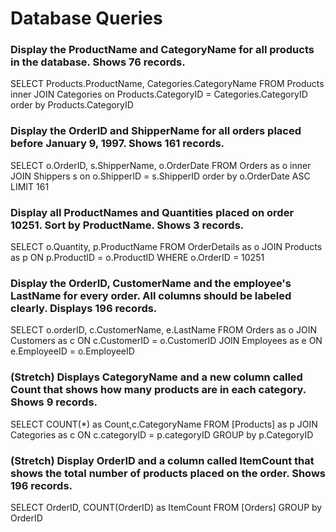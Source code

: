 # Database Queries

### Display the ProductName and CategoryName for all products in the database. Shows 76 records.

SELECT Products.ProductName, Categories.CategoryName 
FROM Products
inner JOIN Categories on Products.CategoryID = Categories.CategoryID
order by Products.CategoryID

### Display the OrderID and ShipperName for all orders placed before January 9, 1997. Shows 161 records.

SELECT o.OrderID, s.ShipperName, o.OrderDate
FROM Orders as o
inner JOIN Shippers s on o.ShipperID = s.ShipperID
order by o.OrderDate ASC
LIMIT 161

### Display all ProductNames and Quantities placed on order 10251. Sort by ProductName. Shows 3 records.

SELECT o.Quantity, p.ProductName
FROM OrderDetails as o
JOIN Products as p
ON  p.ProductID = o.ProductID
WHERE o.OrderID = 10251


### Display the OrderID, CustomerName and the employee's LastName for every order. All columns should be labeled clearly. Displays 196 records.

SELECT o.orderID, c.CustomerName, e.LastName
FROM Orders as o
JOIN Customers as c
ON c.CustomerID = o.CustomerID
JOIN Employees as e
ON e.EmployeeID = o.EmployeeID

### (Stretch)  Displays CategoryName and a new column called Count that shows how many products are in each category. Shows 9 records.

SELECT  COUNT(*) as Count,c.CategoryName 
FROM [Products] as p 
JOIN Categories as c ON c.categoryID = p.categoryID 
GROUP by p.CategoryID


### (Stretch) Display OrderID and a  column called ItemCount that shows the total number of products placed on the order. Shows 196 records. 

SELECT OrderID, 
COUNT(OrderID) as ItemCount 
FROM [Orders] 
GROUP by OrderID 